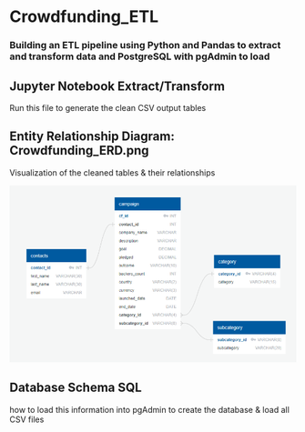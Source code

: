 # Crowdfunding_ETL 


### Building an ETL pipeline using Python and Pandas to extract and transform data and PostgreSQL with pgAdmin to load

## Jupyter Notebook Extract/Transform

Run this file to generate the clean CSV output tables


## Entity Relationship Diagram: Crowdfunding_ERD.png
Visualization of the cleaned tables & their relationships


![](https://github.com/Gilaine-UOT/Crowdfunding_ETL/blob/main/Resources/Crowdfunding_ERD.png)


## Database Schema SQL

how to load this information into pgAdmin to create the database & load all CSV files

